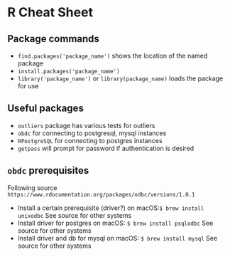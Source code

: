 # R Cheat Sheet

## Package commands
- `find.packages('package_name')` shows the location of the named package
- `install.packages('package_name')`
- `library('package_name')` or `library(package_name)` loads the package for use

## Useful packages
- `outliers` package has various tests for outliers
- `obdc` for connecting to postgresql, mysql instances
- `RPostgreSQL` for connecting to postgres instances
- `getpass` will prompt for password if authentication is desired

## `obdc` prerequisites
Following source  `https://www.rdocumentation.org/packages/odbc/versions/1.0.1` 
- Install a certain prerequisite (driver?) on macOS:`$ brew install unixodbc` See source for other systems
- Install driver for postgres on macOS: `$ brew install psqlodbc` See source for other systems
- Install driver and db for mysql on macOS: `$ brew install mysql` See source for other systems

